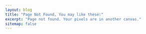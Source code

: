 ```yaml
---
layout: blog
title: "Page Not Found, You may like these:"
excerpt: "Page not found. Your pixels are in another canvas."
sitemap: false
---  
```

